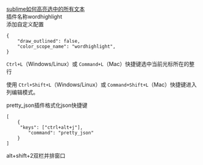 [sublime如何高亮选中的所有文本](https://jingyan.baidu.com/article/1709ad807043a94634c4f09d.html)  
插件名称wordhighlight  
添加自定义配置
```
{
    "draw_outlined": false,
    "color_scope_name": "wordhighlight",
}
```

 `Ctrl+L`（Windows/Linux）或 `Command+L`（Mac）快捷键选中当前光标所在的整行

使用 `Ctrl+Shift+L`（Windows/Linux）或 `Command+Shift+L`（Mac）快捷键进入列编辑模式。

pretty_json插件格式化json快捷键

```
[
	{
   	 "keys": ["ctrl+alt+j"], 
    	"command": "pretty_json"
	}
]

```

alt+shift+2双栏并排窗口